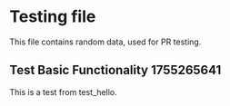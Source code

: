 # Testing file

This file contains random data, used for PR testing.


## Test Basic Functionality 1755265641

This is a test from test_hello.
